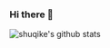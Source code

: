 ### Hi there 👋

![shuqike's github stats](https://github-readme-stats.vercel.app/api?username=shuqike&show_icons=true&title_color=fff&icon_color=79ff97&text_color=9f9f9f&bg_color=151515)

